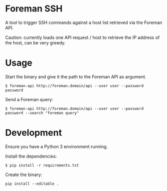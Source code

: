 # Foreman SSH

A tool to trigger SSH commands against a host list retrieved via the Foreman API.

Caution: currently loads one API request / host to retrieve the IP address of the host, can be very greedy.

# Usage

Start the binary and give it the path to the Foreman API as argument.

````
$ foreman-api http://foreman.domain/api --user user --password password
````

Send a Foreman query:

````
$ foreman-api http://foreman.domain/api --user user --password password --search "foreman query"
````

# Development 

Ensure you have a Python 3 environment running.

Install the dependencies:

````
$ pip install -r requirements.txt
````

Create the binary:

````
pip install --editable .
````


